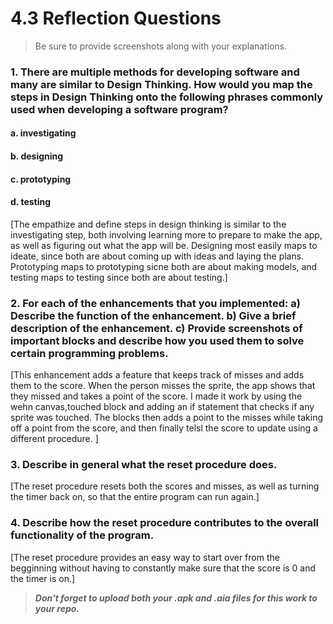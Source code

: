 # 4.3 Reflection Questions

> Be sure to provide screenshots along with your explanations.

### 1. There are multiple methods for developing software and many are similar to Design Thinking. How would you map the steps in Design Thinking onto the following phrases commonly used when developing a software program?
#### a. investigating
#### b. designing
#### c. prototyping
#### d. testing

[The empathize and define steps in design thinking is similar to the investigating step, both involving learning more to prepare to make the app, as well as figuring out what the app will be. Designing most easily maps to ideate, since both are about coming up with ideas and laying the plans. Prototyping maps to prototyping sicne both are about making models, and testing maps to testing since both are about testing.]

### 2. For each of the enhancements that you implemented: a) Describe the function of the enhancement. b) Give a brief description of the enhancement. c) Provide screenshots of important blocks and describe how you used them to solve certain programming problems.

[This enhancement adds a feature that keeps track of misses and adds them to the score. When the person misses the sprite, the app shows that they missed and takes a point of the score. I made it work by using the wehn canvas,touched block and adding an if statement that checks if any sprite was touched. The blocks then adds a point to the misses while taking off a point from the score, and then finally telsl the score to update using a different procedure. ]

### 3. Describe in general what the reset procedure does.

[The reset procedure resets both the scores and misses, as well as turning the timer back on, so that the entire program can run again.]

### 4. Describe how the reset procedure contributes to the overall functionality of the program.

[The reset procedure provides an easy way to start over from the begginning without having to constantly make sure that the score is 0 and the timer is on.]

> ***Don't forget to upload both your .apk and .aia files for this work to your repo.***
